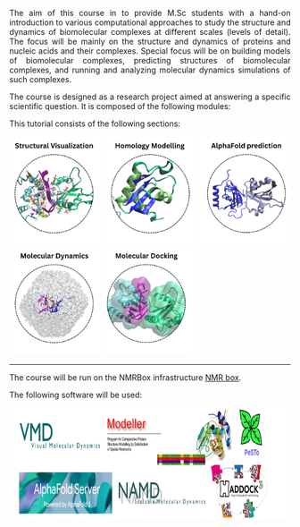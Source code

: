 
<div style="text-align: justify;">

The aim of this course in to provide M.Sc students with a hand-on introduction to various computational approaches to study the structure and dynamics of biomolecular complexes at different scales (levels of detail). The focus will be mainly on the structure and dynamics of proteins and nucleic acids and their complexes. Special focus will be on building models of biomolecular complexes, predicting structures of biomolecular complexes, and running and analyzing molecular dynamics simulations of such complexes.</p>
The course is designed as a research project aimed at answering a specific scientific question. It is composed of the following modules:            


This tutorial consists of the following sections:

<p>
<a href="https://github.com/roxanavas/integrative_structural_bioinfo/blob/main/Structural_Visualization/Structural_Visualization.md"><img src="figures/course/structural_visualization.png" width="162"></a>
<a href="https://github.com/roxanavas/integrative_structural_bioinfo/blob/main/Homology_Modelling/Homology_modelling.md"><img src="figures/course/homology_modelling.png" width="162"></a>
<a href="https://github.com/roxanavas/integrative_structural_bioinfo/blob/main/Alphafold_prediction/Alphafold_prediction.md"><img src="figures/course/alphafold_prediction.png" width="162"></a>
<a href="https://github.com/roxanavas/integrative_structural_bioinfo/blob/main/Molecular_Dynamics/Molecular_Dynamics.md"><img src="figures/course/molecular_dynamics.png" width="162"></a>
<a href="structural_docking.html"><img src="figures/course/docking_protein_rna.png" width="162"></a>
</p>
<hr>
The course will be run on the NMRBox infrastructure <a href="https://nmrbox.nmrhub.org/"> NMR box</a>.</p>
The following software will be used:
<p>
<a><img src="figures/course/tools_used.png" width="1000" height="200"></a>
</p>




</div>

